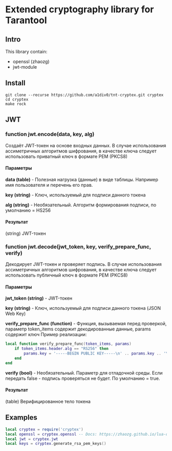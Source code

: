 # Extended cryptography library for Tarantool
## Intro
This library contain:
- openssl (zhaozg)
- jwt-module

## Install
```shell
git clone --recurse https://github.com/a1div0/tnt-cryptex.git cryptex
cd cryptex
make rock
```

## JWT
### function jwt.encode(data, key, alg)
Создаёт JWT-токен на основе входных данных.
В случае использования ассиметричных алгоритмов шифрования, в качестве ключа
следует использовать приватный ключ в формате PEM (PKCS8)

#### Параметры
**data (table)** - Полезная нагрузка (данные) в виде таблицы. Например имя пользователя и перечень его прав.

**key (string)** - Ключ, используемый для подписи данного токена

**alg (string)** - Необязательный. Алгоритм формирования подписи, по умолчанию = HS256

#### Результат
(string) JWT-токен

### function jwt.decode(jwt_token, key, verify_prepare_func, verify)
Декодирует JWT-токен и проверяет подпись. В случае использования ассиметричных алгоритмов
шифрования, в качестве ключа следует использовать публичный ключ в формате PEM (PKCS8)

#### Параметры
**jwt_token (string)** - JWT-токен

**key (string)** - Ключ, используемый для подписи данного токена (JSON Web Key)

**verify_prepare_func (function)** - 
Функция, вызываемая перед проверкой, параметр token_items содержит декодированные данные, params содержит ключ
Пример реализации:
```lua
local function verify_prepare_func(token_items, params)
    if token_items.header.alg == "RS256" then
        params.key = '-----BEGIN PUBLIC KEY-----\n' .. params.key .. '\n-----END PUBLIC KEY-----'
    end
end
```

**verify (bool)** - Необязательный. Параметр для отладочной среды. Если передать false - подпись проверяться не будет. По умолчанию = true.

#### Результат
(table) Верифицированное тело токена

## Examples
```lua
local cryptex = require('cryptex')
local openssl = cryptex.openssl -- Docs: https://zhaozg.github.io/lua-openssl/index.html
local jwt = cryptex.jwt
local keys = cryptex.generate_rsa_pem_keys()
```
